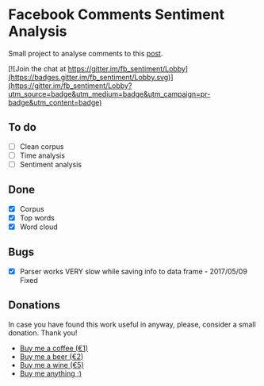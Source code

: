 # Facebook Comments Sentiment Analysis

Small project to analyse comments to this [post](https://www.facebook.com/permalink.php?story_fbid=621724294649235&id=100004350093268).

[![Join the chat at https://gitter.im/fb_sentiment/Lobby](https://badges.gitter.im/fb_sentiment/Lobby.svg)](https://gitter.im/fb_sentiment/Lobby?utm_source=badge&utm_medium=badge&utm_campaign=pr-badge&utm_content=badge)

## To do
- [ ] Clean corpus
- [ ] Time analysis
- [ ] Sentiment analysis

## Done
- [X] Corpus
- [X] Top words
- [X] Word cloud

## Bugs
- [X] Parser works VERY slow while saving info to data frame - 2017/05/09 Fixed

## Donations

In case you have found this work useful in anyway, please, consider a small donation. Thank you!

- [Buy me a coffee (€1)](paypal.me/denisrasulev/1)
- [Buy me a beer (€2)](paypal.me/denisrasulev/2)
- [Buy me a wine (€5)](paypal.me/denisrasulev/5)
- [Buy me anything ;)](paypal.me/denisrasulev)

